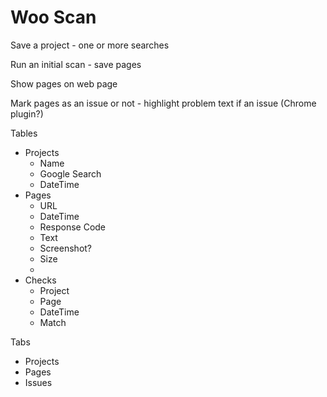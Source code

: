 Woo Scan
========

Save a project - one or more searches

Run an initial scan - save pages

Show pages on web page

Mark pages as an issue or not - highlight problem text if an issue (Chrome plugin?)


Tables
- Projects
	- Name
	- Google Search
	- DateTime
- Pages
	- URL
	- DateTime
	- Response Code
	- Text
	- Screenshot?
	- Size
	-
- Checks
	- Project
	- Page
	- DateTime
	- Match


Tabs
- Projects
- Pages
- Issues
